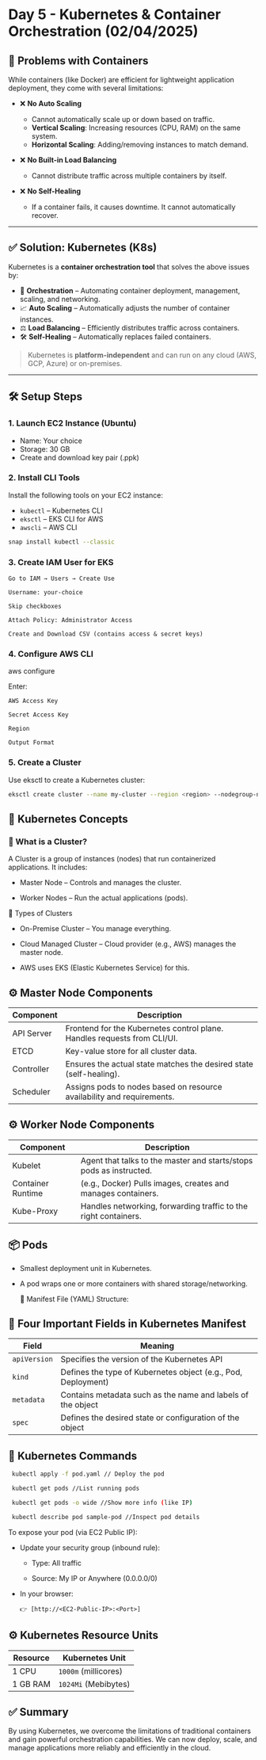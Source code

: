 # Day 5 - Kubernetes & Container Orchestration (02/04/2025)

## 🚨 Problems with Containers

While containers (like Docker) are efficient for lightweight application deployment, they come with several limitations:

- ❌ **No Auto Scaling**  
  - Cannot automatically scale up or down based on traffic.
  - **Vertical Scaling**: Increasing resources (CPU, RAM) on the same system.
  - **Horizontal Scaling**: Adding/removing instances to match demand.

- ❌ **No Built-in Load Balancing**  
  - Cannot distribute traffic across multiple containers by itself.

- ❌ **No Self-Healing**  
  - If a container fails, it causes downtime. It cannot automatically recover.

---

## ✅ Solution: Kubernetes (K8s)

Kubernetes is a **container orchestration tool** that solves the above issues by:

- 🔁 **Orchestration** – Automating container deployment, management, scaling, and networking.
- 📈 **Auto Scaling** – Automatically adjusts the number of container instances.
- ⚖️ **Load Balancing** – Efficiently distributes traffic across containers.
- 🛠 **Self-Healing** – Automatically replaces failed containers.

> Kubernetes is **platform-independent** and can run on any cloud (AWS, GCP, Azure) or on-premises.

---

## 🛠️ Setup Steps

### 1. Launch EC2 Instance (Ubuntu)
- Name: Your choice  
- Storage: 30 GB  
- Create and download key pair (.ppk)

### 2. Install CLI Tools

Install the following tools on your EC2 instance:

- `kubectl` – Kubernetes CLI  
- `eksctl` – EKS CLI for AWS  
- `awscli` – AWS CLI  

```bash
snap install kubectl --classic
```
### 3. Create IAM User for EKS

    Go to IAM → Users → Create Use  

    Username: your-choice  

    Skip checkboxes  

    Attach Policy: Administrator Access 

    Create and Download CSV (contains access & secret keys)

### 4. Configure AWS CLI

aws configure

Enter:

    AWS Access Key

    Secret Access Key

    Region

    Output Format

### 5. Create a Cluster

Use eksctl to create a Kubernetes cluster:
```bash
eksctl create cluster --name my-cluster --region <region> --nodegroup-name standard-workers --node-type t2.micro --nodes 2
```
## 🧠 Kubernetes Concepts
### 🔹 What is a Cluster?

A Cluster is a group of instances (nodes) that run containerized applications. It includes:

- Master Node – Controls and manages the cluster.

- Worker Nodes – Run the actual applications (pods).

🔹 Types of Clusters

- On-Premise Cluster – You manage everything.

- Cloud Managed Cluster – Cloud provider (e.g., AWS) manages the master node.

- AWS uses EKS (Elastic Kubernetes Service) for this.

## ⚙️ Master Node Components

| Component     | Description                                                                 |
|---------------|-----------------------------------------------------------------------------|
| API Server    | Frontend for the Kubernetes control plane. Handles requests from CLI/UI.   |
| ETCD          | Key-value store for all cluster data.                                       |
| Controller    | Ensures the actual state matches the desired state (self-healing).          |
| Scheduler     | Assigns pods to nodes based on resource availability and requirements.      |

## ⚙️ Worker Node Components

| Component         | Description                                                                 |
|-------------------|-----------------------------------------------------------------------------|
| Kubelet           | Agent that talks to the master and starts/stops pods as instructed.         |
| Container Runtime | (e.g., Docker) Pulls images, creates and manages containers.                |
| Kube-Proxy        | Handles networking, forwarding traffic to the right containers.             |

## 📦 Pods

- Smallest deployment unit in Kubernetes.

- A pod wraps one or more containers with shared storage/networking.

    📁 Manifest File (YAML)
Structure:
## 📄 Four Important Fields in Kubernetes Manifest

| **Field**     | **Meaning**                                              |
|---------------|----------------------------------------------------------|
| `apiVersion`  | Specifies the version of the Kubernetes API              |
| `kind`        | Defines the type of Kubernetes object (e.g., Pod, Deployment) |
| `metadata`    | Contains metadata such as the name and labels of the object |
| `spec`        | Defines the desired state or configuration of the object  |

## 🧪 Kubernetes Commands
```bash
 kubectl apply -f pod.yaml // Deploy the pod

 kubectl get pods //List running pods

 kubectl get pods -o wide //Show more info (like IP)

 kubectl describe pod sample-pod //Inspect pod details
```
To expose your pod (via EC2 Public IP):

   - Update your security group (inbound rule):

       - Type: All traffic

       - Source: My IP or Anywhere (0.0.0.0/0)

   - In your browser:

         👉 [http://<EC2-Public-IP>:<Port>]

## ⚙️ Kubernetes Resource Units

| **Resource** | **Kubernetes Unit**    |
|--------------|------------------------|
| 1 CPU        | `1000m` (millicores)   |
| 1 GB RAM     | `1024Mi` (Mebibytes)   |

## ✅ Summary

By using Kubernetes, we overcome the limitations of traditional containers and gain powerful orchestration capabilities. We can now deploy, scale, and manage applications more reliably and efficiently in the cloud.
